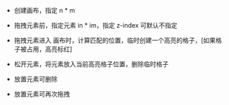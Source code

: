 

- 创建画布，指定 n * m
- 拖拽元素前，指定元素 in * im，指定 z-index 可默认不指定
- 拖拽元素进入 画布时，计算匹配的位置，临时创建一个高亮的格子，[如果格子被占用，高亮标红]
- 松开元素，将元素放入当前高亮格子位置，删除临时格子

- 放置元素可删除
- 放置元素可再次拖拽